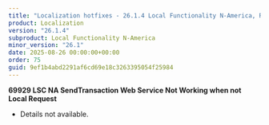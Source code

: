 ```yaml
---
title: "Localization hotfixes - 26.1.4 Local Functionality N-America, Release date August 26, 2025 - Hotfixes"
product: Localization
version: "26.1.4"
subproduct: Local Functionality N-America
minor_version: "26.1"
date: 2025-08-26 00:00:00+00:00
order: 75
guid: 9ef1b4abd2291af6cd69e18c3263395054f25984
---
```


<div><strong>69929 LSC NA SendTransaction Web Service Not Working when not Local Request</strong>
<ul><li>Details not available.</li></ul></div>
